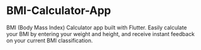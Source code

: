 # BMI-Calculator-App
BMI (Body Mass Index) Calculator app built with Flutter. Easily calculate your BMI by entering your weight and height, and receive instant feedback on your current BMI classification.

